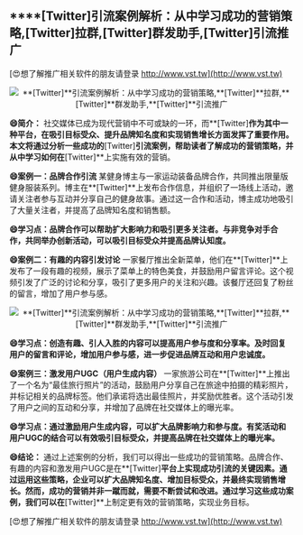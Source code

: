 ## ****[Twitter]**引流案例解析：从中学习成功的营销策略,**[Twitter]**拉群,**[Twitter]**群发助手,**[Twitter]**引流推广**

[😍想了解推广相关软件的朋友请登录 http://www.vst.tw](http://www.vst.tw)

 <center><img src="https://vst.tw/MP4/tuiguang/png/2.png" alt="**[Twitter]**引流案例解析：从中学习成功的营销策略,**[Twitter]**拉群,**[Twitter]**群发助手,**[Twitter]**引流推广"></center>

**😄简介：**
社交媒体已成为现代营销中不可或缺的一环，而**[Twitter]**作为其中一种平台，在吸引目标受众、提升品牌知名度和实现销售增长方面发挥了重要作用。本文将通过分析一些成功的**[Twitter]**引流案例，帮助读者了解成功的营销策略，并从中学习如何在**[Twitter]**上实施有效的营销。

**😄案例一：品牌合作引流**
某健身博主与一家运动装备品牌合作，共同推出限量版健身服装系列。博主在**[Twitter]**上发布合作信息，并组织了一场线上活动，邀请关注者参与互动并分享自己的健身故事。通过这一合作和活动，博主成功地吸引了大量关注者，并提高了品牌知名度和销售额。

**😄学习点：品牌合作可以帮助扩大影响力和吸引更多关注者。与非竞争对手合作，共同举办创新活动，可以吸引目标受众并提高品牌认知度。**

**😄案例二：有趣的内容引发讨论**
一家餐厅推出全新菜单，他们在**[Twitter]**上发布了一段有趣的视频，展示了菜单上的特色美食，并鼓励用户留言评论。这个视频引发了广泛的讨论和分享，吸引了更多用户的关注和兴趣。该餐厅还回复了粉丝的留言，增加了用户参与感。

 <center><img src="https://vst.tw/MP4/tuiguang/png/5.png" alt="**[Twitter]**引流案例解析：从中学习成功的营销策略,**[Twitter]**拉群,**[Twitter]**群发助手,**[Twitter]**引流推广"></center>

**😄学习点：创造有趣、引人入胜的内容可以提高用户参与度和分享率。及时回复用户的留言和评论，增加用户参与感，进一步促进品牌互动和用户忠诚度。**

**😄案例三：激发用户UGC（用户生成内容）**
一家旅游公司在**[Twitter]**上推出了一个名为“最佳旅行照片”的活动，鼓励用户分享自己在旅途中拍摄的精彩照片，并标记相关的品牌标签。他们承诺将选出最佳照片，并奖励优胜者。这个活动引发了用户之间的互动和分享，并增加了品牌在社交媒体上的曝光率。

**😄学习点：通过激励用户生成内容，可以扩大品牌影响力和参与度。有奖活动和用户UGC的结合可以有效吸引目标受众，并提高品牌在社交媒体上的曝光率。**

**😄结论：**
通过上述案例的分析，我们可以得出一些成功的营销策略。品牌合作、有趣的内容和激发用户UGC是在**[Twitter]**平台上实现成功引流的关键因素。通过运用这些策略，企业可以扩大品牌知名度、增加目标受众，并最终实现销售增长。然而，成功的营销并非一蹴而就，需要不断尝试和改进。通过学习这些成功案例，我们可以在**[Twitter]**上制定更有效的营销策略，实现业务目标。

[😍想了解推广相关软件的朋友请登录 http://www.vst.tw](http://www.vst.tw)



